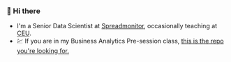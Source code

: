 ### 	:wave: Hi there
- I'm a Senior Data Scientist at [Spreadmonitor](https://spreadmonitor.com), occasionally teaching at [CEU](https://www.ceu.edu).
- :chart: If you are in my Business Analytics Pre-session class, [this is the repo you're looking for.](https://github.com/kiss-oliver/ba-pre-session-2024)
